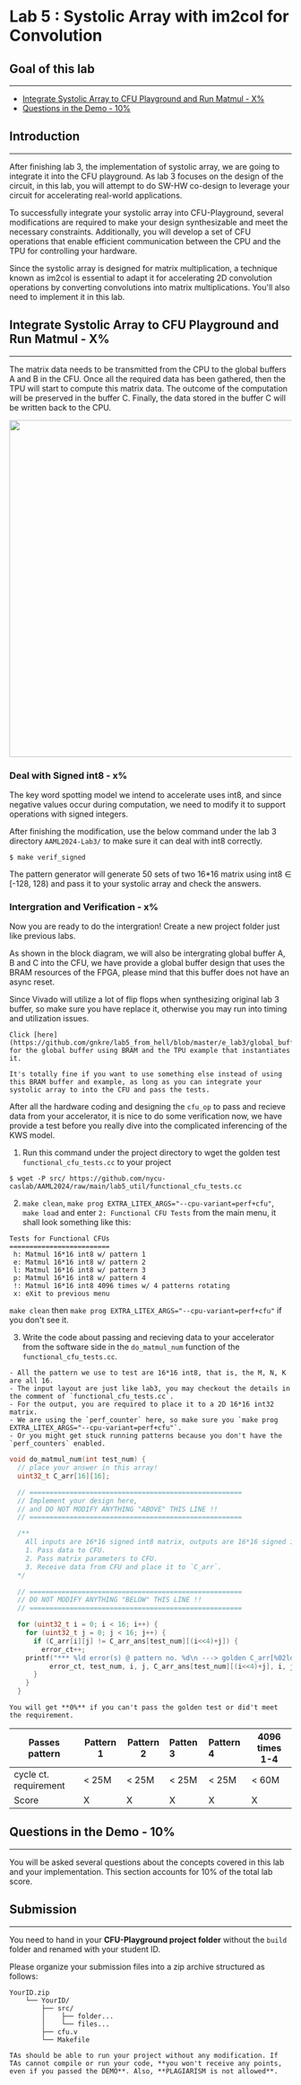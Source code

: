 # Lab 5 : Systolic Array with im2col for Convolution

## Goal of this lab
---
- [Integrate Systolic Array to CFU Playground and Run Matmul - X%](#integrate-systolic-array-to-cfu-playground-and-run-matmul-x)
- [Questions in the Demo - 10%](#questions-in-the-demo-10)

## Introduction
---
After finishing lab 3, the implementation of systolic array, we are going to integrate it into the CFU playground. As lab 3 focuses on the design of the circuit, in this lab, you will attempt to do SW-HW co-design to leverage your circuit for accelerating real-world applications.

To successfully integrate your systolic array into CFU-Playground, several modifications are required to make your design synthesizable and meet the necessary constraints. Additionally, you will develop a set of CFU operations that enable efficient communication between the CPU and the TPU for controlling your hardware.

Since the systolic array is designed for matrix multiplication, a technique known as im2col is essential to adapt it for accelerating 2D convolution operations by converting convolutions into matrix multiplications. You'll also need to implement it in this lab.

## Integrate Systolic Array to CFU Playground and Run Matmul - X%
---

The matrix data needs to be transmitted from the CPU to the global buffers A and B in the CFU. Once all the required data has been gathered, then the TPU will start to compute this matrix data. The outcome of the computation will be preserved in the buffer C. Finally, the data stored in the buffer C will be written back to the CPU.

<img src="images/lab5/block_diagram.png" width="600px">

### Deal with Signed int8 - x%

The key word spotting model we intend to accelerate uses int8, and since negative values occur during computation, we need to modify it to support operations with signed integers.

After finishing the modification, use the below command under the lab 3 directory `AAML2024-Lab3/` to make sure it can deal with int8 correctly.
```
$ make verif_signed
```
The pattern generator will generate 50 sets of two 16*16 matrix using int8 ∈ [-128, 128) and pass it to your systolic array and check the answers.


### Intergration and Verification - x%

Now you are ready to do the intergration! Create a new project folder just like previous labs.

As shown in the block diagram, we will also be intergrating global buffer A, B and C into the CFU, we have provide a global buffer design that uses the BRAM resources of the FPGA, please mind that this buffer does not have an async reset.

Since Vivado will utilize a lot of flip flops when synthesizing original lab 3 buffer, so make sure you have replace it, otherwise you may run into timing and utilization issues.
```{important}
Click [here](https://github.com/gnkre/lab5_from_hell/blob/master/e_lab3/global_buffer.v) for the global buffer using BRAM and the TPU example that instantiates it.

It's totally fine if you want to use something else instead of using this BRAM buffer and example, as long as you can integrate your systolic array to into the CFU and pass the tests.
```

After all the hardware coding and designing the `cfu_op` to pass and recieve data from your accelerator, it is nice to do some verification now, we have provide a test before you really dive into the complicated inferencing of the KWS model.

1. Run this command under the project directory to wget the golden test `functional_cfu_tests.cc` to your project
```
$ wget -P src/ https://github.com/nycu-caslab/AAML2024/raw/main/lab5_util/functional_cfu_tests.cc
```

2. `make clean`, `make prog EXTRA_LITEX_ARGS="--cpu-variant=perf+cfu"`, `make load` and enter `2: Functional CFU Tests` from the main menu, it shall look something like this:

```
Tests for Functional CFUs
=========================
 h: Matmul 16*16 int8 w/ pattern 1
 e: Matmul 16*16 int8 w/ pattern 2
 l: Matmul 16*16 int8 w/ pattern 3
 p: Matmul 16*16 int8 w/ pattern 4
 !: Matmul 16*16 int8 4096 times w/ 4 patterns rotating
 x: eXit to previous menu
```
`make clean` then `make prog EXTRA_LITEX_ARGS="--cpu-variant=perf+cfu"` if you don't see it.

3. Write the code about passing and recieving data to your accelerator from the software side in the `do_matmul_num` function of the `functional_cfu_tests.cc`.
```{important}
- All the pattern we use to test are 16*16 int8, that is, the M, N, K are all 16.
- The input layout are just like lab3, you may checkout the details in the comment of `functional_cfu_tests.cc`.
- For the output, you are required to place it to a 2D 16*16 int32 matrix.
- We are using the `perf_counter` here, so make sure you `make prog EXTRA_LITEX_ARGS="--cpu-variant=perf+cfu"`.
- Or you might get stuck running patterns because you don't have the `perf_counters` enabled.
```

```c
void do_matmul_num(int test_num) {
  // place your answer in this array!
  uint32_t C_arr[16][16];

  // =====================================================
  // Implement your design here, 
  // and DO NOT MODIFY ANYTHING "ABOVE" THIS LINE !!
  // ===================================================== 

  /**
    All inputs are 16*16 signed int8 matrix, outputs are 16*16 signed int32.
    1. Pass data to CFU.
    2. Pass matrix parameters to CFU.
    3. Receive data from CFU and place it to `C_arr`.
  */ 

  // =====================================================
  // DO NOT MODIFY ANYTHING "BELOW" THIS LINE !!
  // =====================================================

  for (uint32_t i = 0; i < 16; i++) {
    for (uint32_t j = 0; j < 16; j++) {
      if (C_arr[i][j] != C_arr_ans[test_num][(i<<4)+j]) {
        error_ct++;
	printf("*** %ld error(s) @ pattern no. %d\n ---> golden C_arr[%02ld][%02ld] = %08lX, your C_arr[%02ld][%02ld] = %08lX\n",
          error_ct, test_num, i, j, C_arr_ans[test_num][(i<<4)+j], i, j, C_arr[i][j]);
      }
    }
  }
```
```{important} 
You will get **0%** if you can't pass the golden test or did't meet the requirement.
```

| Passes pattern       | Pattern 1 | Pattern 2 | Patten 3 | Pattern 4 | 4096 times 1-4|
| -------------------  | --------- | --------- |:-------- |:--------- | ------------- |
| cycle ct. requirement|  < 25M    | < 25M     |  < 25M   |  < 25M    |  < 60M        |
| Score                |         X |         X |        X |         X |             X |


## Questions in the Demo - 10%
---
You will be asked several questions about the concepts covered in this lab and your implementation. This section accounts for 10% of the total lab score.


## Submission
---
You need to hand in your **CFU-Playground project folder** without the `build` folder and renamed with your student ID. 

Please organize your submission files into a zip archive structured as follows:
```
YourID.zip
    └── YourID/
        ├── src/
        │    ├── folder... 
        │    └── files...
        ├── cfu.v
        └── Makefile
```

```{important}
TAs should be able to run your project without any modification. If TAs cannot compile or run your code, **you won't receive any points, even if you passed the DEMO**. Also, **PLAGIARISM is not allowed**.
```
